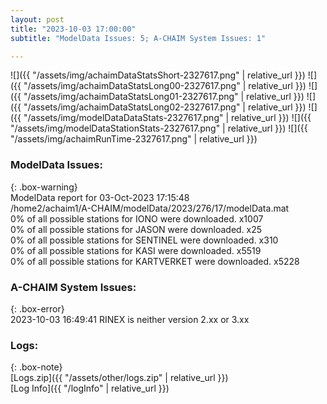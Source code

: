 ```yaml
---
layout: post
title: "2023-10-03 17:00:00"
subtitle: "ModelData Issues: 5; A-CHAIM System Issues: 1"

---
```


![]({{ "/assets/img/achaimDataStatsShort-2327617.png" | relative_url }})
![]({{ "/assets/img/achaimDataStatsLong00-2327617.png" | relative_url }})
![]({{ "/assets/img/achaimDataStatsLong01-2327617.png" | relative_url }})
![]({{ "/assets/img/achaimDataStatsLong02-2327617.png" | relative_url }})
![]({{ "/assets/img/modelDataDataStats-2327617.png" | relative_url }})
![]({{ "/assets/img/modelDataStationStats-2327617.png" | relative_url }})
![]({{ "/assets/img/achaimRunTime-2327617.png" | relative_url }})


### ModelData Issues:  
  
{: .box-warning}  
 ModelData report for 03-Oct-2023 17:15:48   
 /home2/achaim1/A-CHAIM/modelData/2023/276/17/modelData.mat   
 0% of all possible stations for IONO were downloaded. x1007   
 0% of all possible stations for JASON were downloaded. x25   
 0% of all possible stations for SENTINEL were downloaded. x310   
 0% of all possible stations for KASI were downloaded. x5519   
 0% of all possible stations for KARTVERKET were downloaded. x5228   
  
### A-CHAIM System Issues:  
  
{: .box-error}  
2023-10-03 16:49:41 RINEX is neither version 2.xx or 3.xx  

### Logs:  
  
{: .box-note}  
[Logs.zip]({{ "/assets/other/logs.zip" | relative_url }})  
[Log Info]({{ "/logInfo" | relative_url }})  

